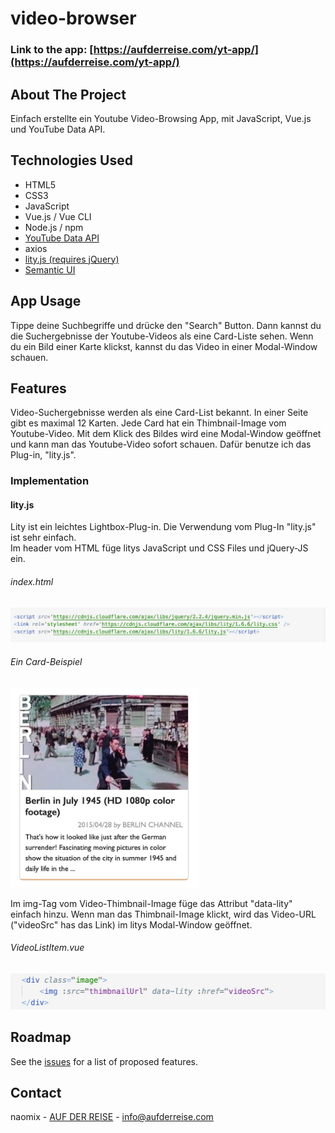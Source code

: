 # video-browser

### Link to the app: [https://aufderreise.com/yt-app/](https://aufderreise.com/yt-app/)

## About The Project

Einfach erstellte ein Youtube Video-Browsing App, mit JavaScript, Vue.js und YouTube Data API. 

## Technologies Used 

* HTML5
* CSS3
* JavaScript
* Vue.js / Vue CLI
* Node.js / npm
* [YouTube Data API](https://developers.google.com/youtube/v3)
* axios
* [lity.js (requires jQuery)](https://sorgalla.com/lity/) 
* [Semantic UI](https://semantic-ui.com/)

## App Usage

Tippe deine Suchbegriffe und drücke den "Search" Button. Dann kannst du die Suchergebnisse der Youtube-Videos als eine Card-Liste sehen. Wenn du ein Bild einer Karte klickst, kannst du das Video in einer Modal-Window schauen.


## Features

Video-Suchergebnisse werden als eine Card-List bekannt. In einer Seite gibt es maximal 12 Karten. 
Jede Card hat ein Thimbnail-Image vom Youtube-Video. Mit dem Klick des Bildes wird eine Modal-Window geöffnet und kann man das Youtube-Video sofort schauen. Dafür benutze ich das Plug-in, "lity.js".


### Implementation

#### lity.js

Lity ist ein leichtes Lightbox-Plug-in. Die Verwendung vom Plug-In "lity.js" ist sehr einfach.  
Im header vom HTML füge litys JavaScript und CSS Files und jQuery-JS ein.

###### index.html
<img src="images/header.jpg" alt="head" width="800"><br>

###### Ein Card-Beispiel
<img src="images/card.jpg" alt="card" width="300"><br>

Im img-Tag vom Video-Thimbnail-Image füge das Attribut "data-lity" einfach hinzu. 
Wenn man das Thimbnail-Image klickt, wird das Video-URL ("videoSrc" has das Link) im litys Modal-Window geöffnet.

###### VideoListItem.vue
<img src="images/img-div.jpg" alt="div" width="600"><br>


## Roadmap

See the [issues](https://github.com/nao-mix/youtube-browse/issues) for a list of proposed features.


## Contact

naomix - [AUF DER REISE](https://aufderreise.com/) - info@aufderreise.com

